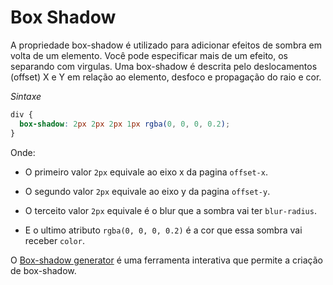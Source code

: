 # Box Shadow

A propriedade box-shadow é utilizado para adicionar efeitos de sombra em volta de um elemento. Você pode especificar mais de um efeito, os separando com virgulas. Uma box-shadow é descrita pelo deslocamentos (offset) X e Y em relação ao elemento, desfoco e propagação do raio e cor.

_Sintaxe_

```css
div {
  box-shadow: 2px 2px 2px 1px rgba(0, 0, 0, 0.2);
}
```

Onde:

- O primeiro valor `2px` equivale ao eixo x da pagina `offset-x`.

- O segundo valor `2px` equivale ao eixo y da pagina `offset-y`.

- O terceito valor `2px` equivale é o blur que a sombra vai ter `blur-radius`.

- E o ultimo atributo `rgba(0, 0, 0, 0.2)` é a cor que essa sombra vai receber `color`.

O [Box-shadow generator](https://www.cssmatic.com/box-shadow) é uma ferramenta interativa que permite a criação de box-shadow.
